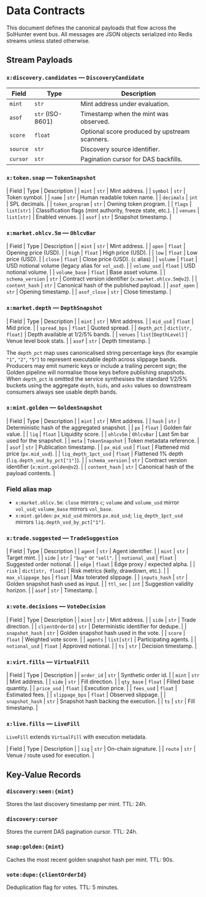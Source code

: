 # Data Contracts

This document defines the canonical payloads that flow across the SolHunter event bus.  All
messages are JSON objects serialized into Redis streams unless stated otherwise.

## Stream Payloads

### `x:discovery.candidates` — `DiscoveryCandidate`

| Field | Type | Description |
| ----- | ---- | ----------- |
| `mint` | `str` | Mint address under evaluation. |
| `asof` | `str` (ISO-8601) | Timestamp when the mint was observed. |
| `score` | `float` | Optional score produced by upstream scanners. |
| `source` | `str` | Discovery source identifier. |
| `cursor` | `str` | Pagination cursor for DAS backfills. |

### `x:token.snap` — `TokenSnapshot`

| Field | Type | Description |
| `mint` | `str` | Mint address. |
| `symbol` | `str` | Token symbol. |
| `name` | `str` | Human readable token name. |
| `decimals` | `int` | SPL decimals. |
| `token_program` | `str` | Owning token program. |
| `flags` | `list[str]` | Classification flags (mint authority, freeze state, etc.). |
| `venues` | `list[str]` | Enabled venues. |
| `asof` | `str` | Snapshot timestamp. |

### `x:market.ohlcv.5m` — `OhlcvBar`

| Field | Type | Description |
| `mint` | `str` | Mint address. |
| `open` | `float` | Opening price (USD). |
| `high` | `float` | High price (USD). |
| `low` | `float` | Low price (USD). |
| `close` | `float` | Close price (USD). (`c` alias) |
| `volume` | `float` | USD notional volume (legacy alias for `vol_usd`). |
| `volume_usd` | `float` | USD notional volume. |
| `volume_base` | `float` | Base asset volume. |
| `schema_version` | `str` | Contract version identifier (`x:market.ohlcv.5m@v2`). |
| `content_hash` | `str` | Canonical hash of the published payload. |
| `asof_open` | `str` | Opening timestamp. |
| `asof_close` | `str` | Close timestamp. |

### `x:market.depth` — `DepthSnapshot`

| Field | Type | Description |
| `mint` | `str` | Mint address. |
| `mid_usd` | `float` | Mid price. |
| `spread_bps` | `float` | Quoted spread. |
| `depth_pct` | `dict[str, float]` | Depth available at 1/2/5% bands. |
| `venues` | `list[DepthLevel]` | Venue level book stats. |
| `asof` | `str` | Depth timestamp. |

The `depth_pct` map uses canonicalised string percentage keys (for example `"1"`,
`"2"`, `"5"`) to represent executable depth across slippage bands. Producers may
emit numeric keys or include a trailing percent sign; the Golden pipeline will
normalise those keys before publishing snapshots. When `depth_pct` is omitted the
service synthesises the standard 1/2/5% buckets using the aggregate `depth`,
`bids`, and `asks` values so downstream consumers always see usable depth bands.

### `x:mint.golden` — `GoldenSnapshot`

| Field | Type | Description |
| `mint` | `str` | Mint address. |
| `hash` | `str` | Deterministic hash of the aggregated snapshot. |
| `px` | `float` | Golden fair value. |
| `liq` | `float` | Liquidity score. |
| `ohlcv5m` | `OhlcvBar` | Last 5m bar used for the snapshot. |
| `meta` | `TokenSnapshot` | Token metadata reference. |
| `asof` | `str` | Publication timestamp. |
| `px_mid_usd` | `float` | Flattened mid price (`px.mid_usd`). |
| `liq_depth_1pct_usd` | `float` | Flattened 1% depth (`liq.depth_usd_by_pct["1"]`). |
| `schema_version` | `str` | Contract version identifier (`x:mint.golden@v2`). |
| `content_hash` | `str` | Canonical hash of the payload contents. |

### Field alias map

- `x:market.ohlcv.5m`: `close` mirrors `c`; `volume` and `volume_usd` mirror `vol_usd`; `volume_base` mirrors `vol_base`.
- `x:mint.golden`: `px_mid_usd` mirrors `px.mid_usd`; `liq_depth_1pct_usd` mirrors `liq.depth_usd_by_pct["1"]`.

### `x:trade.suggested` — `TradeSuggestion`

| Field | Type | Description |
| `agent` | `str` | Agent identifier. |
| `mint` | `str` | Target mint. |
| `side` | `str` | `"buy"` or `"sell"`. |
| `notional_usd` | `float` | Suggested order notional. |
| `edge` | `float` | Edge proxy / expected alpha. |
| `risk` | `dict[str, float]` | Risk metrics (kelly, drawdown, etc.). |
| `max_slippage_bps` | `float` | Max tolerated slippage. |
| `inputs_hash` | `str` | Golden snapshot hash used as input. |
| `ttl_sec` | `int` | Suggestion validity horizon. |
| `asof` | `str` | Timestamp. |

### `x:vote.decisions` — `VoteDecision`

| Field | Type | Description |
| `mint` | `str` | Mint address. |
| `side` | `str` | Trade direction. |
| `clientOrderId` | `str` | Deterministic identifier for dedupe. |
| `snapshot_hash` | `str` | Golden snapshot hash used in the vote. |
| `score` | `float` | Weighted vote score. |
| `agents` | `list[str]` | Participating agents. |
| `notional_usd` | `float` | Approved notional. |
| `ts` | `str` | Decision timestamp. |

### `x:virt.fills` — `VirtualFill`

| Field | Type | Description |
| `order_id` | `str` | Synthetic order id. |
| `mint` | `str` | Mint address. |
| `side` | `str` | Fill direction. |
| `qty_base` | `float` | Filled base quantity. |
| `price_usd` | `float` | Execution price. |
| `fees_usd` | `float` | Estimated fees. |
| `slippage_bps` | `float` | Observed slippage. |
| `snapshot_hash` | `str` | Snapshot hash backing the execution. |
| `ts` | `str` | Fill timestamp. |

### `x:live.fills` — `LiveFill`

`LiveFill` extends `VirtualFill` with execution metadata.

| Field | Type | Description |
| `sig` | `str` | On-chain signature. |
| `route` | `str` | Venue / route used for execution. |

## Key-Value Records

### `discovery:seen:{mint}`
Stores the last discovery timestamp per mint.  TTL: 24h.

### `discovery:cursor`
Stores the current DAS pagination cursor.  TTL: 24h.

### `snap:golden:{mint}`
Caches the most recent golden snapshot hash per mint.  TTL: 90s.

### `vote:dupe:{clientOrderId}`
Deduplication flag for votes.  TTL: 5 minutes.
